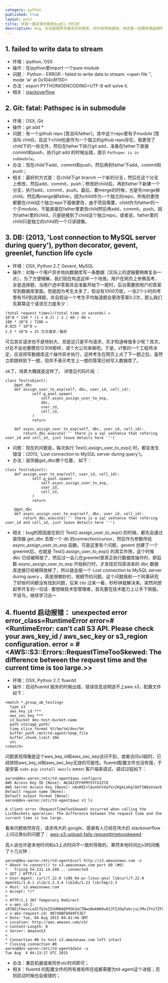 ```yaml
---
category: python
published: true
layout: post
title: 伴我一路走来的那些bug们，你们好    
description: bug，永远是程序员最忠实的朋友，你打他骂他虐他，他还是一如既然滴追随你~~~
---    
```



## 1. failed to write data to stream

- 环境：ipython, OSX
- 操作：在ipython里import 一个pure module
- 问题： Python - ERROR - failed to write data to stream: <open file '<stdout>', mode 'w' at 0x104c8f150>
- 办法：export PYTHONIOENCODING=UTF-8 will solve it.
- 相关：[stackoverflow](http://stackoverflow.com/questions/28115375/python-error-failed-to-write-data-to-stream-open-file-stdout-mode-w)


## 2. Git: fatal: Pathspec is in submodule

- 环境：OSX, Git
- 操作：git add *
- 问题：有一个github repo [暂且叫father]，其中这个repo里有子module [暂且叫 child]，且这个child也是作为一个独立的github repo存在，我更改了child下的一些文件，然后在father下执行git add，准备在father下直接commit和push，执行git add 的时候出错，提示 `Pathspec is in submodule`。
- 办法：现在child下add，commit和push，然后再到father下add，commit和push；   
- 相关：最好的方式是：在child下git branch 一个新的分支，然后在这个分支上修改，然后add，commit，push；修改好child后，再到father下新建一个分支，执行add，commit，push。最后，要merge的时候，也是先merge掉child，然后再merge掉father。因为child作为一个独立的repo，所有的更改都要在child这个独立repo下面做更改，由于项目需要，child作为father的一个子module，不能直接在father里更改child然后再add，commit，push。因为father里的child，只是链接到了child这个独立repo。或者说，father里的child只是独立的child的一个只读镜像。   


## 3. DB: (2013, 'Lost connection to MySQL server during query'), python decorator, gevent, greenlet, function life cycle

- 环境：OSX, Python 2.7, Gevent, MySQL
- 操作：对每一个用户异步地向数据库写一条数据［实际上的逻辑要稍微复杂一点］，为了方便理解，我们现在构造这样一个场景。用户在网页上参赛高考，全是选择题，当用户选中答案并且准备开始下一题时，后台需要把用户的答案写到数据库里面。但是因为考生太多了，假设有1000万呢，一张2个小时的考卷有150到选择题，并且假设一个考生平均每道题会更改答案0.2次，那么我们先算算这个请求压力是多少：

```
(total request times)/(total time in seconds) = 
10^8 * 150 * (1 + 0.2) / 2 / 60 / 60 = 
180 * 10^8 / 7200 = 
0.025 * 10^8 = 
2.5 * 10^6 = 25 万次请求／每秒
```

可见其实请求也不是特别大，但是这只是平均请求，天才知道峰值多少呢？其次，zf总不会也要模仿12306那样，请个大公司来做吧。于是，zf里的一个工程师决定，应该把写数据库这个操作异步执行，这样考生在网页上点了下一题之后，虽然立即跳转到下一题，但并不表示考生上一题的答案已经写入数据库了。

ok了，场景大概就是这样了。 详情见代码片段 ：

```
class Test(object):
    @get_dbc
    def assign_user_to_exp(self, dbc, user_id, cell_id):
            self.g_pool.spawn(
                self.async_assign_user_to_exp,
                dbc,
                user_id,
                cell_id,
            )
            return

    def async_assign_user_to_exp(self, dbc, user_id, cell_id):
        return dbc.execute(''' there is a sql sentence that refering user_id and cell_id, just leave details here ''')
```


- 问题：现在的问题是，每次执行 Test().assign_user_to_exp() 时，都会发生错误：(2013, 'Lost connection to MySQL server during query')。   
- 办法：装饰器get_dbc换个位置， 如下：  

```
class Test(object):
    def assign_user_to_exp(self, user_id, cell_id):
            self.g_pool.spawn(
                self.async_assign_user_to_exp,
                user_id,
                cell_id,
            )
            return

    @get_dbc
    def async_assign_user_to_exp(self, dbc, user_id, cell_id):
        return dbc.execute(''' there is a sql sentence that refering user_id and cell_id, just leave details here ''')
```

- 相关：bug的原因是在执行 Test().assign_user_to_exp() 的时候，都先会通过装饰器 get_dbc 去取一个 db 的connection/cursor，然后作为参数传给 async_assign_user_to_exp 函数。可是这里有个问题，gevent 创建了一个greenlet后，也就是 Test().assign_user_to_exp() 的真实作用，这个时候 dbc 已经被释放了，然后过一会儿在greenlet里真正执行数据库操作时，即函数 async_assign_user_to_exp 开始执行时，才发现尼玛穿进来的 dbc 数据库连接已经被释放掉了，所以就会报一个 Lost connection to MySQL server during query 。真是很微妙的，很细节的问题。这个问题我和一个同事研究了好些时间都没有找到问题，后来 cto 过来一看，秒秒钟就解决来。突然间想起李开复的一句话 : 要想做技术型管理者，首先要在技术能力上让手下佩服。不说鸟，继续学习去～

## 4. fluentd 启动报错： unexpected error error_class=RuntimeError error=#<RuntimeError: can't call S3 API. Please check your aws_key_id / aws_sec_key or s3_region configuration. error = #<AWS::S3::Errors::RequestTimeTooSkewed: The difference between the request time and the current time is too large.>>  

- 环境：OSX, Python 2.7, fluentd
- 操作：启动fluentd 服务的时候出错，错误信息说明连不上aws s3，配置文件如下：

```
<match *.group_ab_testing>
  type s3
  aws_key_id ***
  aws_sec_key ***
  s3_bucket dev-test-bucket-name
  path storage_path/
  time_slice_format %Y/%m/%d/dev/%H
  buffer_path /mnt/td-agent/temp_file
  buffer_chunk_limit 10m
  utc
</match>
```

问题表现得像是这个aws_key_id和aws_sec_key访问不到，或者访问s3超时，已经排除aws_key_id和aws_sec_key无效的可能性。fluentd配置文件也没有错，于是安装 `sudo pip install awscli` awsci 客户端来调试，调试过程如下：   

```
aaron@dev-aaron:/etc/td-agent$aws configure
AWS Access Key ID [None]: AKIAIZFF6PMYSYCU2Z7Q
AWS Secret Access Key [None]: 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
Default region name [None]:
Default output format [None]:
aaron@dev-aaron:/etc/td-agent$aws s3 ls

A client error (RequestTimeTooSkewed) occurred when calling the ListBuckets operation: The difference between the request time and the current time is too large.
```

看来问题依然存在，请求伟大的 google，感谢有人已经在伟大的 stackoverflow 上问过类似的问题了： 
[aws-s3-upload-fails-requesttimetooskewed](http://stackoverflow.com/questions/25964491/aws-s3-upload-fails-requesttimetooskewed) 

高人说也许是本地时间和s3上点时间不一致的导致的，果然本地时间比s3时间晚了十几分钟：   

```
aaron@dev-aaron:/etc/td-agent$curl http://s3.amazonaws.com -v
* About to connect() to s3.amazonaws.com port 80 (#0)
*   Trying 54.231.14.248... connected
> GET / HTTP/1.1
> User-Agent: curl/7.22.0 (x86_64-pc-linux-gnu) libcurl/7.22.0 OpenSSL/1.0.1 zlib/1.2.3.4 libidn/1.23 librtmp/2.3
> Host: s3.amazonaws.com
> Accept: */*
>
< HTTP/1.1 307 Temporary Redirect
< x-amz-id-2: iR7WZjF4wccLoZCfGJeZ5SHM8AQP9SK3oCTNwsBwkW60u02JFI2OqTakcjsLYMv1TnsTZFXHkmc=
< x-amz-request-id: 90748BF8849F53E7
< Date: Tue, 04 Aug 2015 04:41:44 GMT
< Location: http://aws.amazon.com/s3/
< Content-Length: 0
< Server: AmazonS3
<
* Connection #0 to host s3.amazonaws.com left intact
* Closing connection #0
aaron@dev-aaron:/etc/td-agent$date -u
Tue Aug  4 04:23:27 UTC 2015
```

- 办法：重启机器或者同步utc时间即可；
- 相关：fluentd 的配置文件的所有者和所在组都需要为td-agent这个进程；否则启动时候也会报错的；






